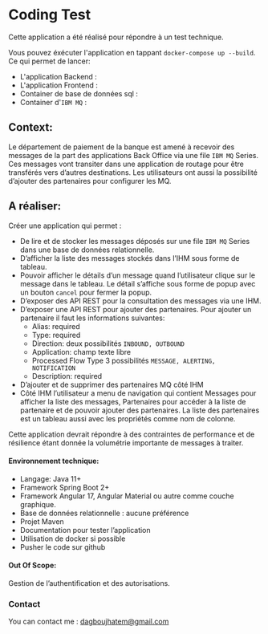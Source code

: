 # Coding Test

Cette application a été réalisé pour répondre à un test technique.

Vous pouvez éxécuter l'application en tappant `docker-compose up --build`. Ce qui permet de lancer: 
 
- L'application Backend : 
- L'application Frontend : 
- Container de base de données sql :
- Container d'`IBM MQ` : 

## Context: 
Le département de paiement de la banque est amené à recevoir des messages de la part des applications Back Office via une file `IBM MQ` Series.
Ces messages vont transiter dans une application de routage pour être transférés vers d’autres destinations.
Les utilisateurs ont aussi la possibilité d’ajouter des partenaires pour configurer les MQ.

## A réaliser: 

Créer une application qui permet :

- De lire et de stocker les messages déposés sur une file `IBM MQ` Series dans une base de données relationnelle.
- D’afficher la liste des messages stockés dans l’IHM sous forme de tableau.
- Pouvoir afficher le détails d’un message quand l’utilisateur clique sur le message dans le tableau.
Le détail s’affiche sous forme de popup avec un bouton `cancel` pour fermer la popup.
- D’exposer des API REST pour la consultation des messages via une IHM.
- D’exposer une API REST pour ajouter des partenaires. Pour ajouter un partenaire il faut les informations suivantes:
  - Alias:  required
  - Type: required
  - Direction:  deux possibilités `INBOUND, OUTBOUND`
  - Application: champ texte libre
  - Processed Flow Type 3 possibilités `MESSAGE, ALERTING, NOTIFICATION`
  - Description: required
- D’ajouter et de supprimer des partenaires MQ côté IHM
- Côté IHM l’utilisateur a menu de navigation qui contient Messages pour afficher la liste des messages, Partenaires pour accéder à la liste de partenaire et de pouvoir ajouter des partenaires. La liste des partenaires est un tableau aussi avec les propriétés comme nom de colonne.

Cette application devrait répondre à des contraintes de performance et de résilience étant donnée la volumétrie importante de messages à traiter.

#### Environnement technique:

- Langage: Java 11+
- Framework Spring Boot 2+
- Framework Angular 17, Angular Material ou autre comme couche graphique.
- Base de données relationnelle : aucune préférence
- Projet Maven
- Documentation pour tester l’application
- Utilisation de docker si possible
- Pusher le code sur github

#### Out Of Scope:

Gestion de l’authentification et des autorisations.

### Contact

You can contact me : [dagboujhatem@gmail.com](mailto:dagboujhatem@gmail.com)
